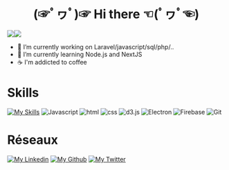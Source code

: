 
<center> <h1> (☞ﾟヮﾟ)☞         Hi there         ☜(ﾟヮﾟ☜)</h1> </center>


<img src="https://github-stats-alpha.vercel.app/api?username=ppoupardin&cc=000&tc=fff&bc=000"/><img src="https://github-readme-stats.vercel.app/api/top-langs/?username=ppoupardin&count_private=true&show_icons=true&layout=compact&theme=cobalt"/>


- 🔭 I’m currently working on Laravel/javascript/sql/php/..
- 🌱 I’m currently learning Node.js and NextJS
- ☕ I'm addicted to coffee

# Skills
[![My Skills](https://skillicons.dev/icons?i=js,html,css,d3,electron,firebase,git,graphql,idea,jquery,laravel,linux,mysql,netlify,nextjs,nginx,php,postman,react,sass,tailwind,vscode)](https://github.com/ppoupardin)
<img title="Javascript" src="https://skillicons.dev/icons?i=js"/>
<img title="html" src="https://skillicons.dev/icons?i=html"/>
<img title="css" src="https://skillicons.dev/icons?i=css"/>
<img title="d3.js" src="https://skillicons.dev/icons?i=d3"/>
<img title="Electron" src="https://skillicons.dev/icons?i=electron"/>
<img title="Firebase" src="https://skillicons.dev/icons?i=firebase"/>
<img title="Git" src="https://skillicons.dev/icons?i=git"/>

# Réseaux
[![My Linkedin](https://skillicons.dev/icons?i=linkedin)](https://www.linkedin.com/in/pierre-emmanuel-poupardin-603b07137/)
[![My Github](https://skillicons.dev/icons?i=github)](https://github.com/ppoupardin)
[![My Twitter](https://skillicons.dev/icons?i=twitter)](https://twitter.com/PepPeeuh)

